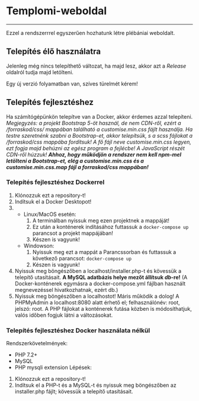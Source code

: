# Templomi-weboldal
---
Ezzel a rendszerrrel egyszerűen hozhatunk létre plébániai weboldalt.

## Telepítés élő használatra
Jelenleg még nincs telepíthető változat, ha majd lesz, akkor azt a *Release* oldalról tudja majd letölteni.

Egy új verzió folyamatban van, szíves türelmét kérem!
## Telepítés fejlesztéshez
Ha számítógépünkön telepítve van a Docker, akkor érdemes azzal telepíteni.
*Megjegyzés: a projekt Bootstrap 5-öt használ, de nem CDN-ről, ezért a /forraskod/css/ mappában található a customise.min.css fájlt használja. Ha testre szeretnénk szabni a Bootstrap-et, akkor telepítsük, s a scss fájlokat a /forraskod/css mappába fordítsuk! A fő fájl neve customise.min.css legyen, ezt fogja majd behúzni az egész program a fejlécbe! A JavaScript részét CDN-ről húzzuk! **Ahhoz, hogy működjön a rendszer nem kell npm-mel letölteni a Bootstrap-et, elég a customise.min.css és a customise.min.css.map fájl a forraskod/css mappában!***
### Telepítés fejlesztéshez Dockerrel
1. Klónozzuk ezt a repository-t!
2. Indítsuk el a Docker Desktopot!
3. - Linux/MacOS esetén:
      1. A terminálban nyissuk meg ezen projektnek a mappáját!
      2. Ez után a konténerek indításához futtassuk a `docker-compose up` parancsot a projekt mappájában!
      3. Készen is vagyunk!
   - Windowson:
     1. Nyissuk meg ezt a mappát a Parancssorban és futtassuk a következő parancsot: `docker-compose up`
     2. Készen is vagyunk!
4. Nyissuk meg böngészőben a localhost/installer.php-t és kövessük a telepítő utasításait. **A MySQL adatbázis helye mezőt állítsuk *db*-re!** (A Docker-konténerek egymásra a docker-compose.yml fájlban használt megnevezéssel hivatkozhatnak, ezért db.)
5. Nyissuk meg böngészőben a localhostot! Máris működik a dolog! A PHPMyAdmin a localhost:8080 alatt érhető el; felhasználónév: root, jelszó: root. A PHP fájlokat a konténerek futása közben is módosíthatjuk, valós időben fogjuk látni a változásokat.
### Telepítés fejlesztéshez Docker használata nélkül
Rendszerkövetelmények:
- PHP 7.2+
- MySQL
- PHP mysqli extension
Lépések:
1. Klónozzuk ezt a repository-t!
2. Indítsuk el a PHP-t és a MySQL-t és nyissuk meg böngészőben az installer.php fájlt; kövessük a telepítő utasításait.
